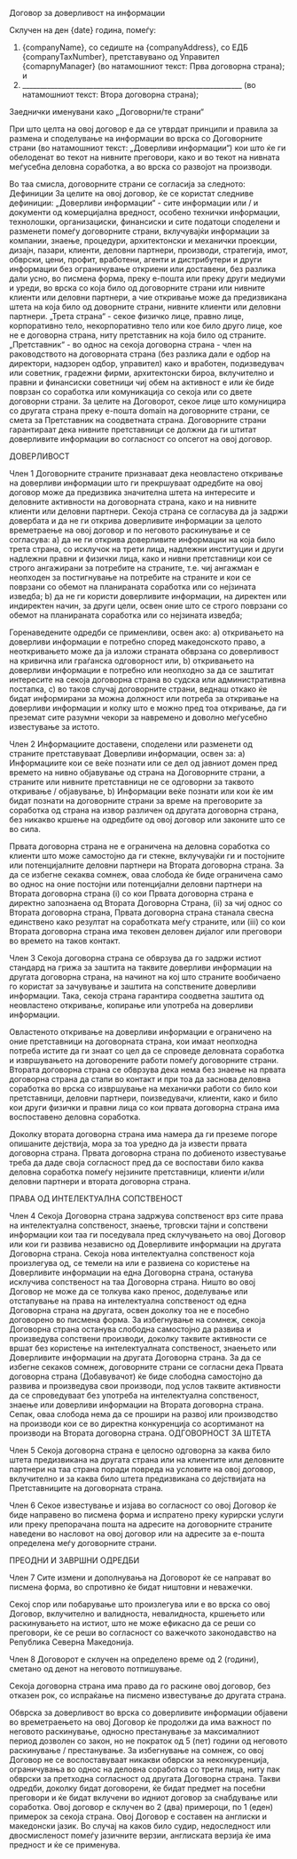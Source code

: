Договор за доверливост 
на информации

Склучен на ден {date} година, помеѓу: 

1.	{companyName}, со седиште на {companyAddress}, со ЕДБ {companyTaxNumber}, претставувано од Управител {comapnyManager} (во натамошниот текст: Прва договорна страна);
и
2.	______________________________________________________________ (во натамошниот текст: Втора договорна страна);

Заеднички именувани како „Договорни/те страни“

При што целта на овој договор е да се утврдат принципи и правила за размена и споделување на информации во врска со Договорните страни (во натамошниот текст: „Доверливи информации“) кои што ќе ги обелоденат во текот на нивните преговори, како и во текот на нивната меѓусебна деловна соработка, а во врска со развојот на производи.

Во таа смисла, договорните страни се согласија за следното:
Дефиниции
За целите на овој договор, ќе се користат следниве дефиниции:
„Доверливи информации“ - сите информации или / и документи од комерцијална вредност, особено технички информации, технолошки, организациски, финансиски и сите податоци споделени и разменети помеѓу договорните страни, вклучувајќи информации за компании, знаење, процедури, архитектонски и механички проекции, дизајн, пазари, клиенти, деловни партнери, производи, стратегија, имот, обврски, цени, профит, вработени, агенти и дистрибутери и други информации без ограничување откриени или доставени, без разлика дали усно, во писмена форма, преку е-пошта или преку други медиуми и уреди, во врска со која било од договорните страни или нивните клиенти или деловни партнери, a чие откривање може да предизвикана штета на која било од доворните страни, нивните клиенти или деловни партнери.
„Трета страна“ - секое физичко лице, правно лице, корпоративно тело, некорпоративно тело или кое било друго лице, кое не е договорна страна, ниту претставник на која било од страните.
„Претставник“ - во однос на секоја договорна страна - член на раководството на договорната страна (без разлика дали е одбор на директори, надзорен одбор, управител) како и вработен, подизведувач или советник, градежни фирми, архитектонски бироа,  вклучително и правни и финансиски советници чиј обем на активност е или ќе биде поврзан со соработка или комуникација со секоја или со двете договорни страни. За целите на Договорот, секое лице што комуницира со другата страна преку е-пошта domain на договорните страни, се смета за Претставник на соодветната страна. Договорните страни гарантираат дека нивните претставници се должни да ги штитат доверливите информации во согласност со опсегот на овој договор. 


ДОВЕРЛИВОСТ

Член 1 
Договорните страните признаваат дека неовластено откривање на доверливи информации што ги прекршуваат одредбите на овој договор може да предизвика значителна штета на интересите и деловните активности на договорната страна, како и на нивните клиенти или деловни партнери. Секоја страна се согласува да ја задржи довербата и да не ги открива доверливите информации за целото времетраење на овој договор и по неговото раскинување и се согласува:
a)	да не ги открива доверливите информации на која било трета страна, со исклучок на трети лица, надлежни институции и други надлежни правни и физички лица, како и нивни претставници кои се строго ангажирани за потребите на страните, т.е. чиј ангажман е неопходен за постигнување на потребите на страните и кои се поврзани со обемот на планираната соработка или со нејзината изведба;
b)	  да не ги користи доверливите информации, на директен или индиректен начин, за други цели, освен оние што се строго поврзани со обемот на планираната соработка или со нејзината изведба;

Горенаведените одредби се применливи, освен ако:
a)	oткривањето на доверливи информации е потребно според македонското право, а неоткривањето може да ја изложи страната обврзана со доверливост на кривична или граѓанска одговорност или,
b)	откривањето на доверливи информации е потребно или неопходно за да се заштитат интересите на секоја договорна страна во судска или административна постапка,
c)	во таков случај договорните страни, веднаш откако ќе бидат информирани за можна должност или потреба за откривање на доверливи информации и колку што е можно пред тоа откривање, да ги преземат сите разумни чекори за навремено и доволно меѓусебно известување за истото.

Член 2
Информациите доставени, споделени или разменети од страните претставуваат Доверливи информации, освен за:
a)	Информациите кои се веќе познати или се дел од јавниот домен пред времето на нивно објавување од страна на Договорните страни, а страните или нивните претставници не се одговорни за таквото откривање / објавување,
b)	Информации веќе познати или кои ќе им бидат познати на договорните страни за време на преговорите за соработка од страна на извор различен од другата договорна страна, без никакво кршење на одредбите од овој договор или законите што се во сила.

Првата договорна страна не е ограничена на деловна соработка со клиенти што може самостојно да ги стекне, вклучувајќи ги и постојните или потенцијалните деловни партнери на Втората договорна страна.
За да се избегне секаква сомнеж, оваа слобода ќе биде ограничена само во однос на оние постојни или потенцијални деловни партнери на Втората договорна страна (i) со кои Првата договорна страна е директно запознаена од Втората Договорна Страна, (ii) за чиј однос со Втората договорна страна, Првата договорна страна станала свесна единствено како резултат на соработката меѓу страните, или (iii) со кои Втората договорна страна има тековен деловен дијалог или преговори во времето на таков контакт.

Член 3
Секоја договорна страна се обврзува да го задржи истиот стандард на грижа за заштита на таквите доверливи информации на другата договорна страна, на начинот на кој што страните вообичаено го користат за зачувување и заштита на сопствените доверливи информации. Така, секоја страна гарантира соодветна заштита од неовластено откривање, копирање или употреба на доверливи информации.

Овластеното откривање на доверливи информации е ограничено на оние претставници на договорната страна, кои имаат неопходна потреба истите да ги знаат со цел да се спроведе деловната соработка и извршувањето на договорените работи помеѓу договорните страни. 
Втората договорна страна се обврзува дека нема без знаење на првата договорна страна да стапи во контакт и при тоа да заснова деловна соработка во врска со извршување на механички работи со било кои претставници, деловни партнери, поизведувачи, клиенти, како и било кои други физички и правни лица со кои првата договорна страна има воспоставено деловна соработка. 

Доколку втората договорна страна има намeра да ги преземе погоре опишаните дејствија, мора за тоа уредно да ја извести првата договорна страна. Првата договорна страна по добиеното известување треба да даде своја согласност пред да се воспостави било каква деловна соработка помеѓу нејзините претставници, клиенти и/или деловни партнери и втората договорна страна. 

ПРАВА ОД ИНТЕЛЕКТУАЛНА СОПСТВЕНОСТ

Член 4
Секоја Договорна страна задржува сопственост врз сите права на интелектуална сопственост, знаење, трговски тајни и сопствени информации кои таа ги поседувала пред склучувањето на овој Договор или кои ги развива независно од Доверливите информации на другата Договорна страна.
Секоја нова интелектуална сопственост која произлегува од, се темели на или е развиена со користење на Доверливите информации на една Договорна страна, останува исклучива сопственост на таа Договорна страна.
Ништо во овој Договор не може да се толкува како пренос, доделување или отстапување на права на интелектуална сопственост од една Договорна страна на другата, освен доколку тоа не е посебно договорено во писмена форма.
За избегнување на сомнеж, секоја Договорна страна останува слободна самостојно да развива и произведува сопствени производи, доколку таквите активности се вршат без користење на интелектуалната сопственост, знаењето или Доверливите информации на другата Договорна страна.
За да се избегне секаков сомнеж, договорните страни се согласни дека Првата договорна страна (Добавувачот) ќе биде слободна самостојно да развива и произведува свои производи, под услов таквите активности да се спроведуваат без употреба на интелектуална сопственост, знаење или доверливи информации на Втората договорна страна. Сепак, оваа слобода нема да се прошири на развој или производство на производи кои се во директна конкуренција со асортиманот на производи на Втората договорна страна.
ОДГОВОРНОСТ ЗА ШТЕТА

Член 5
Секоја договорна страна е целосно одговорна за каква било штета предизвикана на другата страна или на клиентите или деловните партнери на таа страна поради повреда на условите на овој договор, вклучително и за каква било штета предизвикана со дејствијата на Претставниците на договорната страна.

Член 6
Секое известување и изјава во согласност со овој Договор ќе биде направено во писмена форма и испратено преку курирски услуги или преку препорачана пошта на адресите на договорните страните наведени во насловот на овој договор или на адресите за е-пошта определена меѓу договорните страни.

ПРЕОДНИ И ЗАВРШНИ ОДРЕДБИ

Член 7
Сите измени и дополнувања на Договорот ќе се направат во писмена форма, во спротивно ќе бидат ништовни и неважечки.

Секој спор или побарување што произлегува или е во врска со овој Договор, вклучително и валидноста, невалидноста, кршењето или раскинувањето на истиот, што не може ефикасно да се реши со преговори, ќе се реши во согласност со важечкото законодавство на Република Северна Македонија.

Член 8
Договорот е склучен на определено време од 2 (години), сметано од денот на неговото потпишување. 

Секоја договорна страна има право да го раскине овој договор, без отказен рок, со испраќање на писмено известување до другата страна. 

Обврска за доверливост во врска со доверливите информации објавени во времетраењето на овој Договор ќе продолжи да има важност по неговото раскинување, односно престанување за максималниот период дозволен со закон, но не пократок од 5 (пет) години од неговото раскинување / престанување.
За избегнување на сомнеж, со овој Договор не се воспоставуваат никакви обврски за неконкуренција, ограничувања во однос на деловна соработка со трети лица, ниту пак обврски за претходна согласност од другата Договорна страна. Такви одредби, доколку бидат договорени, ќе бидат предмет на посебни преговори и ќе бидат вклучени во идниот договор за снабдување или соработка.
Овој договор e склучен во 2 (два) примероци, по 1 (еден) примерок за секоја страна.
Овој Договор е составен на англиски и македонски јазик. Во случај на каков било судир, недоследност или двосмисленост помеѓу јазичните верзии, англиската верзија ќе има предност и ќе се применува.

